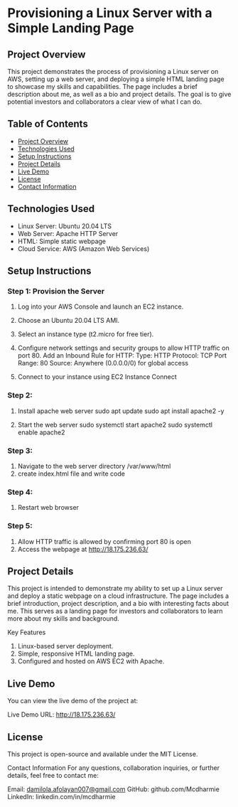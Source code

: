 # Provisioning a Linux Server with a Simple Landing Page

## Project Overview

This project demonstrates the process of provisioning a Linux server on AWS,
setting up a web server, and deploying a simple HTML landing page to showcase
my skills and capabilities. The page includes a brief description about me,
as well as a bio and project details. The goal is to give potential investors
and collaborators a clear view of what I can do.

## Table of Contents

- [Project Overview](#project-overview)
- [Technologies Used](#technologies-used)
- [Setup Instructions](#setup-instructions)
- [Project Details](#project-details)
- [Live Demo](#live-demo)
- [License](#license)
- [Contact Information](#contact-information)

## Technologies Used

- Linux Server: Ubuntu 20.04 LTS
- Web Server: Apache HTTP Server
- HTML: Simple static webpage
- Cloud Service: AWS (Amazon Web Services)

## Setup Instructions

### Step 1: Provision the Server
1. Log into your AWS Console and launch an EC2 instance.
2. Choose an Ubuntu 20.04 LTS AMI.
3. Select an instance type (t2.micro for free tier).
4. Configure network settings and security groups to allow HTTP traffic on port 80.
      Add an Inbound Rule for HTTP:
      Type: HTTP
      Protocol: TCP
      Port Range: 80
      Source: Anywhere (0.0.0.0/0) for global access 

5. Connect to your instance using EC2 Instance Connect

### Step 2:
1. Install apache web server
   sudo apt update
   	sudo apt install apache2 -y

2. Start the web server
   sudo systemctl start apache2
   	sudo systemctl enable apache2

### Step 3:
1. Navigate to the web server directory /var/www/html
2. create index.html file and write code

### Step 4:
1. Restart web browser

### Step 5:
1. Allow HTTP traffic is allowed by confirming port 80 is open
2. Access the webpage at http://18.175.236.63/

## Project Details
This project is intended to demonstrate my ability to set up a Linux server and
deploy a static webpage on a cloud infrastructure. The page includes a brief
introduction, project description, and a bio with interesting facts about me.
This serves as a landing page for investors and collaborators to learn more about
my skills and background.

Key Features
1. Linux-based server deployment.
2. Simple, responsive HTML landing page.
3. Configured and hosted on AWS EC2 with Apache.


## Live Demo
You can view the live demo of the project at:

Live Demo URL: http://18.175.236.63/

## License
This project is open-source and available under the MIT License.

Contact Information
For any questions, collaboration inquiries, or further details, feel free to contact me:

Email: damilola.afolayan007@gmail.com
GitHub: github.com/Mcdharmie
LinkedIn: linkedin.com/in/mcdharmie

